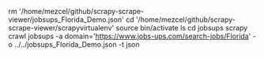 rm '/home/mezcel/github/scrapy-scrape-viewer/jobsups_Florida_Demo.json'
cd '/home/mezcel/github/scrapy-scrape-viewer/scrapyvirtualenv'
source bin/activate
ls
cd jobsups
scrapy crawl jobsups -a domain='https://www.jobs-ups.com/search-jobs/Florida' -o ../../jobsups_Florida_Demo.json -t json
